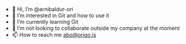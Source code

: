 - 👋 Hi, I’m @arnibaldur-ori
- 👀 I’m interested in Git and how to use it
- 🌱 I’m currently learning Git
- 💞️ I’m not looking to collaborate outside my company at the moment
- 📫 How to reach me abo@origo.is

<!---
arnibaldur-ori/arnibaldur-ori is a ✨ special ✨ repository because its `README.md` (this file) appears on your GitHub profile.
You can click the Preview link to take a look at your changes.
--->

